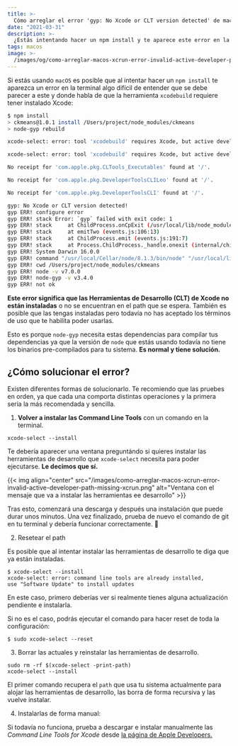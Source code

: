 ```yaml
---
title: >-
  Cómo arreglar el error 'gyp: No Xcode or CLT version detected' de macOS al hacer npm install
date: "2021-03-31"
description: >-
  ¿Estás intentando hacer un npm install y te aparece este error en la terminal? Seguramente
tags: macos
image: >-
  /images/og/como-arreglar-macos-xcrun-error-invalid-active-developer-path-missing-xcrun.png
---
```


Si estás usando `macOS` es posible que al intentar hacer un `npm install` te aparezca un error en la terminal algo difícil de entender que se debe parecer a este y donde habla de que la herramienta `xcodebuild` requiere tener instalado Xcode:

```sh
$ npm install
> ckmeans@1.0.1 install /Users/project/node_modules/ckmeans
> node-gyp rebuild

xcode-select: error: tool 'xcodebuild' requires Xcode, but active developer directory '/Library/Developer/CommandLineTools' is a command line tools instance

xcode-select: error: tool 'xcodebuild' requires Xcode, but active developer directory '/Library/Developer/CommandLineTools' is a command line tools instance

No receipt for 'com.apple.pkg.CLTools_Executables' found at '/'.

No receipt for 'com.apple.pkg.DeveloperToolsCLILeo' found at '/'.

No receipt for 'com.apple.pkg.DeveloperToolsCLI' found at '/'.

gyp: No Xcode or CLT version detected!
gyp ERR! configure error
gyp ERR! stack Error: `gyp` failed with exit code: 1
gyp ERR! stack     at ChildProcess.onCpExit (/usr/local/lib/node_modules/npm/node_modules/node-gyp/lib/configure.js:305:16)
gyp ERR! stack     at emitTwo (events.js:106:13)
gyp ERR! stack     at ChildProcess.emit (events.js:191:7)
gyp ERR! stack     at Process.ChildProcess._handle.onexit (internal/child_process.js:215:12)
gyp ERR! System Darwin 16.0.0
gyp ERR! command "/usr/local/Cellar/node/8.1.3/bin/node" "/usr/local/lib/node_modules/npm/node_modules/node-gyp/bin/node-gyp.js" "rebuild"
gyp ERR! cwd /Users/project/node_modules/ckmeans
gyp ERR! node -v v7.0.0
gyp ERR! node-gyp -v v3.4.0
gyp ERR! not ok
```

**Este error significa que las Herramientas de Desarrollo (CLT) de Xcode no están instaladas** o no se encuentran en el path que se espera. También es posible que las tengas instaladas pero todavía no has aceptado los términos de uso que te habilita poder usarlas.

Esto es porque `node-gyp` necesita estas dependencias para compilar tus dependencias ya que la versión de `node` que estás usando todavía no tiene los binarios pre-compilados para tu sistema. **Es normal y tiene solución.**

## ¿Cómo solucionar el error?

Existen diferentes formas de solucionarlo. Te recomiendo que las pruebes en orden, ya que cada una comporta distintas operaciones y la primera sería la más recomendada y sencilla.

1. **Volver a instalar las Command Line Tools** con un comando en la terminal.

```
xcode-select --install
```

Te debería aparecer una ventana preguntándo si quieres instalar las herramientas de desarrollo que `xcode-select` necesita para poder ejecutarse. **Le decimos que sí.**

{{< img align="center" src="/images/como-arreglar-macos-xcrun-error-invalid-active-developer-path-missing-xcrun.png" alt="Ventana con el mensaje que va a instalar las herramientas ee desarrollo" >}}

Tras esto, comenzará una descarga y después una instalación que puede durar unos minutos. Una vez finalizado, prueba de nuevo el comando de git en tu terminal y debería funcionar correctamente. 🎉

2. Resetear el path

Es posible que al intentar instalar las herramientas de desarrollo te diga que ya están instaladas.

```
$ xcode-select --install
xcode-select: error: command line tools are already installed,
use "Software Update" to install updates
```

En este caso, primero deberías ver si realmente tienes alguna actualización pendiente e instalarla.

Si no es el caso, podrás ejecutar el comando para hacer reset de toda la configuración:

```
$ sudo xcode-select --reset
```

3. Borrar las actuales y reinstalar las herramientas de desarrollo.

```
sudo rm -rf $(xcode-select -print-path)
xcode-select --install
```

El primer comando recupera el `path` que usa tu sistema actualmente para alojar las herramientas de desarrollo, las borra de forma recursiva y las vuelve instalar.

4. Instalarlas de forma manual:

Si todavía no funciona, prueba a descargar e instalar manualmente las _Command Line Tools for Xcode_ desde [la página de Apple Developers.](https://developer.apple.com/download/more/)
